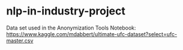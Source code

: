 # nlp-in-industry-project
Data set used in the Anonymization Tools Notebook: https://www.kaggle.com/mdabbert/ultimate-ufc-dataset?select=ufc-master.csv
